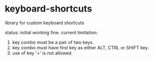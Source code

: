 # keyboard-shortcuts
library for custom keyboard shortcuts 

status: initial working fine.
current limitation: 
1. key combo must be a pair of two keys.
2. key combo must have first key as either ALT, CTRL or SHIFT key.
3. use of key '+' is not allowed.
